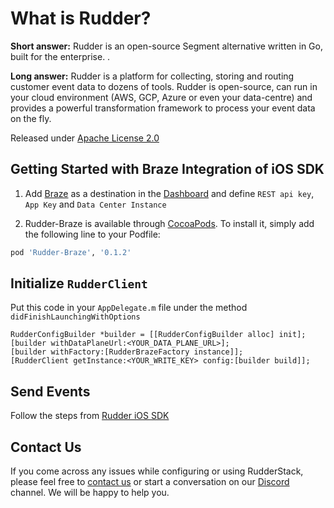 # What is Rudder?

**Short answer:** 
Rudder is an open-source Segment alternative written in Go, built for the enterprise. .

**Long answer:** 
Rudder is a platform for collecting, storing and routing customer event data to dozens of tools. Rudder is open-source, can run in your cloud environment (AWS, GCP, Azure or even your data-centre) and provides a powerful transformation framework to process your event data on the fly.

Released under [Apache License 2.0](https://www.apache.org/licenses/LICENSE-2.0)

## Getting Started with Braze Integration of iOS SDK
1. Add [Braze](https://www.braze.com) as a destination in the [Dashboard](https://app.rudderlabs.com/) and define ```REST api key```, ```App Key``` and ```Data Center Instance```

2. Rudder-Braze is available through [CocoaPods](https://cocoapods.org). To install it, simply add the following line to your Podfile:

```ruby
pod 'Rudder-Braze', '0.1.2'
```

## Initialize ```RudderClient```
Put this code in your ```AppDelegate.m``` file under the method ```didFinishLaunchingWithOptions```
```
RudderConfigBuilder *builder = [[RudderConfigBuilder alloc] init];
[builder withDataPlaneUrl:<YOUR_DATA_PLANE_URL>];
[builder withFactory:[RudderBrazeFactory instance]];
[RudderClient getInstance:<YOUR_WRITE_KEY> config:[builder build]];
```

## Send Events
Follow the steps from [Rudder iOS SDK](https://github.com/rudderlabs/rudder-sdk-ios)
 
## Contact Us
If you come across any issues while configuring or using RudderStack, please feel free to [contact us](https://rudderstack.com/contact/) or start a conversation on our [Discord](https://discordapp.com/invite/xNEdEGw) channel. We will be happy to help you.
